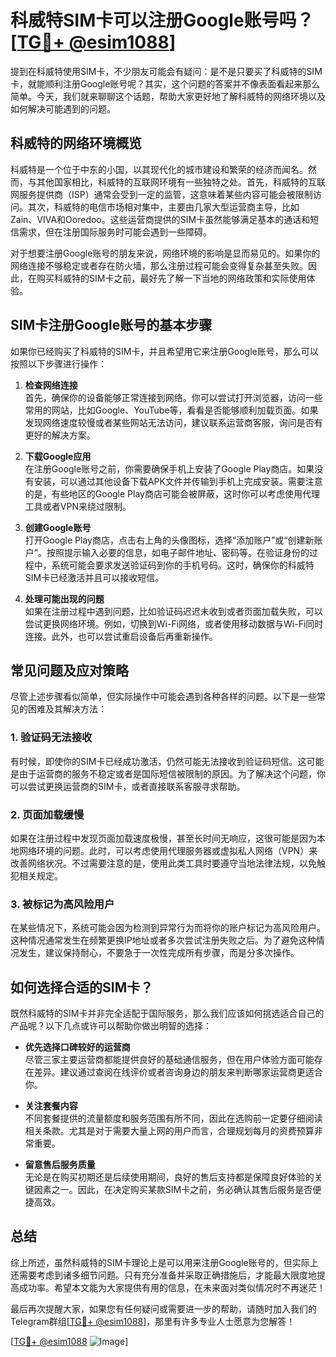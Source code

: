 # 科威特SIM卡可以注册Google账号吗？[[TG💪+ @esim1088](https://t.me/s/esim1088)]

提到在科威特使用SIM卡，不少朋友可能会有疑问：是不是只要买了科威特的SIM卡，就能顺利注册Google账号呢？其实，这个问题的答案并不像表面看起来那么简单。今天，我们就来聊聊这个话题，帮助大家更好地了解科威特的网络环境以及如何解决可能遇到的问题。

## 科威特的网络环境概览

科威特是一个位于中东的小国，以其现代化的城市建设和繁荣的经济而闻名。然而，与其他国家相比，科威特的互联网环境有一些独特之处。首先，科威特的互联网服务提供商（ISP）通常会受到一定的监管，这意味着某些内容可能会被限制访问。其次，科威特的电信市场相对集中，主要由几家大型运营商主导，比如Zain、VIVA和Ooredoo。这些运营商提供的SIM卡虽然能够满足基本的通话和短信需求，但在注册国际服务时可能会遇到一些障碍。

对于想要注册Google账号的朋友来说，网络环境的影响是显而易见的。如果你的网络连接不够稳定或者存在防火墙，那么注册过程可能会变得复杂甚至失败。因此，在购买科威特的SIM卡之前，最好先了解一下当地的网络政策和实际使用体验。

## SIM卡注册Google账号的基本步骤

如果你已经购买了科威特的SIM卡，并且希望用它来注册Google账号，那么可以按照以下步骤进行操作：

1. **检查网络连接**  
   首先，确保你的设备能够正常连接到网络。你可以尝试打开浏览器，访问一些常用的网站，比如Google、YouTube等，看看是否能够顺利加载页面。如果发现网络速度较慢或者某些网站无法访问，建议联系运营商客服，询问是否有更好的解决方案。

2. **下载Google应用**  
   在注册Google账号之前，你需要确保手机上安装了Google Play商店。如果没有安装，可以通过其他设备下载APK文件并传输到手机上完成安装。需要注意的是，有些地区的Google Play商店可能会被屏蔽，这时你可以考虑使用代理工具或者VPN来绕过限制。

3. **创建Google账号**  
   打开Google Play商店，点击右上角的头像图标，选择“添加账户”或“创建新账户”。按照提示输入必要的信息，如电子邮件地址、密码等。在验证身份的过程中，系统可能会要求发送验证码到你的手机号码。这时，确保你的科威特SIM卡已经激活并且可以接收短信。

4. **处理可能出现的问题**  
   如果在注册过程中遇到问题，比如验证码迟迟未收到或者页面加载失败，可以尝试更换网络环境。例如，切换到Wi-Fi网络，或者使用移动数据与Wi-Fi同时连接。此外，也可以尝试重启设备后再重新操作。

## 常见问题及应对策略

尽管上述步骤看似简单，但实际操作中可能会遇到各种各样的问题。以下是一些常见的困难及其解决方法：

### 1. 验证码无法接收  
有时候，即使你的SIM卡已经成功激活，仍然可能无法接收到验证码短信。这可能是由于运营商的服务不稳定或者是国际短信被限制的原因。为了解决这个问题，你可以尝试更换运营商的SIM卡，或者直接联系客服寻求帮助。

### 2. 页面加载缓慢  
如果在注册过程中发现页面加载速度极慢，甚至长时间无响应，这很可能是因为本地网络环境的问题。此时，可以考虑使用代理服务器或虚拟私人网络（VPN）来改善网络状况。不过需要注意的是，使用此类工具时要遵守当地法律法规，以免触犯相关规定。

### 3. 被标记为高风险用户  
在某些情况下，系统可能会因为检测到异常行为而将你的账户标记为高风险用户。这种情况通常发生在频繁更换IP地址或者多次尝试注册失败之后。为了避免这种情况发生，建议保持耐心，不要急于一次性完成所有步骤，而是分多次操作。

## 如何选择合适的SIM卡？

既然科威特的SIM卡并非完全适配于国际服务，那么我们应该如何挑选适合自己的产品呢？以下几点或许可以帮助你做出明智的选择：

- **优先选择口碑较好的运营商**  
  尽管三家主要运营商都能提供良好的基础通信服务，但在用户体验方面可能存在差异。建议通过查阅在线评价或者咨询身边的朋友来判断哪家运营商更适合你。

- **关注套餐内容**  
  不同套餐提供的流量额度和服务范围有所不同，因此在选购前一定要仔细阅读相关条款。尤其是对于需要大量上网的用户而言，合理规划每月的资费预算非常重要。

- **留意售后服务质量**  
  无论是在购买初期还是后续使用期间，良好的售后支持都是保障良好体验的关键因素之一。因此，在决定购买某款SIM卡之前，务必确认其售后服务是否便捷高效。

## 总结

综上所述，虽然科威特的SIM卡理论上是可以用来注册Google账号的，但实际上还需要考虑到诸多细节问题。只有充分准备并采取正确措施后，才能最大限度地提高成功率。希望本文能为大家提供有用的信息，在未来面对类似情况时不再迷茫！

最后再次提醒大家，如果您有任何疑问或需要进一步的帮助，请随时加入我们的Telegram群组[[TG💪+ @esim1088](https://t.me/s/esim1088)]，那里有许多专业人士愿意为您解答！  

[[TG💪+ @esim1088](https://t.me/s/esim1088) ![Image](https://i.postimg.cc/4NQfJmqS/Snipaste-2025-05-13-00-14-12.png)]
